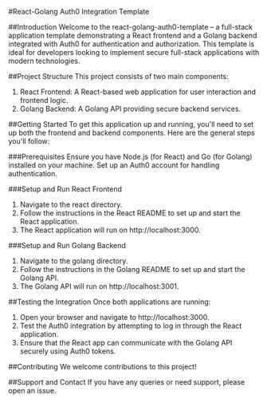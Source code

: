 #React-Golang Auth0 Integration Template

##Introduction
Welcome to the react-golang-auth0-template – a full-stack application template demonstrating a React frontend and a Golang backend integrated with Auth0 for authentication and authorization. This template is ideal for developers looking to implement secure full-stack applications with modern technologies.

##Project Structure
This project consists of two main components:

1. React Frontend: A React-based web application for user interaction and frontend logic.
2. Golang Backend: A Golang API providing secure backend services.

##Getting Started
To get this application up and running, you'll need to set up both the frontend and backend components. Here are the general steps you'll follow:

###Prerequisites
Ensure you have Node.js (for React) and Go (for Golang) installed on your machine.
Set up an Auth0 account for handling authentication.

###Setup and Run React Frontend
1. Navigate to the react directory.
2. Follow the instructions in the React README to set up and start the React application.
3. The React application will run on http://localhost:3000.

###Setup and Run Golang Backend
1. Navigate to the golang directory.
2. Follow the instructions in the Golang README to set up and start the Golang API.
3. The Golang API will run on http://localhost:3001.

##Testing the Integration
Once both applications are running:

1. Open your browser and navigate to http://localhost:3000.
2. Test the Auth0 integration by attempting to log in through the React application.
3. Ensure that the React app can communicate with the Golang API securely using Auth0 tokens.

##Contributing
We welcome contributions to this project!

##Support and Contact
If you have any queries or need support, please open an issue.
